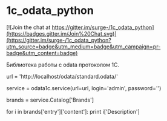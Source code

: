 # 1c_odata_python

[![Join the chat at https://gitter.im/surge-/1c_odata_python](https://badges.gitter.im/Join%20Chat.svg)](https://gitter.im/surge-/1c_odata_python?utm_source=badge&utm_medium=badge&utm_campaign=pr-badge&utm_content=badge)

Библиотека работы с odata протоколом 1С.

url = 'http://localhost/odata/standard.odata/'
 
service = odata1c.service(url=url, login='admin', password='')

brands = service.Catalog['Brands']

for i in brands['entry']['content']:
   print i['Description']
